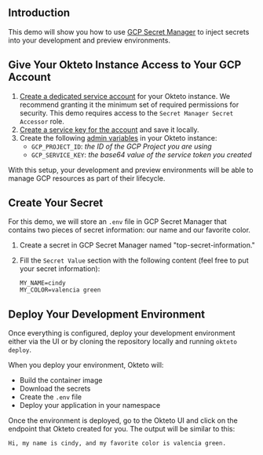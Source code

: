 ## Introduction

This demo will show you how to use [GCP Secret Manager](https://cloud.google.com/security/products/secret-manager) to inject secrets into your development and preview environments.

## Give Your Okteto Instance Access to Your GCP Account

1. [Create a dedicated service account](https://cloud.google.com/iam/docs/service-accounts-create) for your Okteto instance. We recommend granting it the minimum set of required permissions for security. This demo requires access to the `Secret Manager Secret Accessor` role.
2. [Create a service key for the account](https://cloud.google.com/iam/docs/keys-create-delete) and save it locally.
3. Create the following [admin variables](https://www.okteto.com/docs/core/okteto-variables/#admin-variables) in your Okteto instance:
    - `GCP_PROJECT_ID`: *the ID of the GCP Project you are using*
    - `GCP_SERVICE_KEY`: *the base64 value of the service token you created*

With this setup, your development and preview environments will be able to manage GCP resources as part of their lifecycle.

## Create Your Secret

For this demo, we will store an `.env` file in GCP Secret Manager that contains two pieces of secret information: our name and our favorite color.

1. Create a secret in GCP Secret Manager named "top-secret-information."
2. Fill the `Secret Value` section with the following content (feel free to put your secret information):

    ```env
    MY_NAME=cindy
    MY_COLOR=valencia green
    ```

## Deploy Your Development Environment

Once everything is configured, deploy your development environment either via the UI or by cloning the repository locally and running `okteto deploy`.

When you deploy your environment, Okteto will:
- Build the container image
- Download the secrets
- Create the `.env` file
- Deploy your application in your namespace

Once the environment is deployed, go to the Okteto UI and click on the endpoint that Okteto created for you. The output will be similar to this:

```
Hi, my name is cindy, and my favorite color is valencia green.
```
